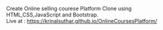 Create Online selling courese Platform Clone using <br>
HTML,CSS,JavaScript and Bootstrap.<br>
Live at : https://krinalsuthar.github.io/OnlineCoursesPlatform/
